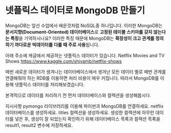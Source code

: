 # 넷플릭스 데이터로 MongoDB 만들기

MongoDB는 앞선 수업에서 배운것처럼 NoSQL중 하나입니다. 이러한 MongoDB는 **문서지향(Document-Oriented) 데이터베이스**로 **고정된 테이블 스키마를 갖지 않는다는 특징**을 기억하시나요? 이러한 특징 때문에 MongoDB는 **확장성이 크고 관계를 정의하기 까다로운 빅데이터를 다룰 때 주로 사용**됩니다.

아래 주소에 캐글에서 제공하는 넷플릭스 데이터가 있습니다.
Netflix Movies and TV Shows <https://www.kaggle.com/shivamb/netflix-shows>

매번 새로운 데이터가 생겨나는 데이터베이스에서 생겨난 모든 데이터 별로 매번 관계를 연결해줘야 하는 RDB를 이용하면 처리 비용이 매우 커집니다. 따라서 MongoDB를 이용해 넷플릭스 데이터를 처리해보겠습니다.

본격적으로 데이터를 처리하기 전 먼저 데이터베이스와 컬렉션을 생성해봅시다.

지시사항
pymongo 라이브러리를 이용해 파이썬과 MongoDB를 연결하세요.
netflix 데이터베이스를 생성하세요.
titles 컬렉션을 생성하세요.
생성한 컬렉션에 아무런 데이터를 넣은 후, 생성이 잘 되었는지 확인하기 위해 데이터베이스 목록과 컬렉션 목록을 result1, result2 변수에 저장하세요.
